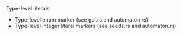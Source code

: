 Type-level literals

- Type-level enum marker (see gol.rs and automaton.rs)
- Type-level integer literal markers (see seeds.rs and automaton.rs)
